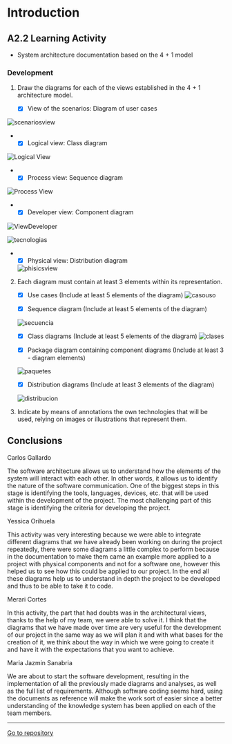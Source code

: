 # Introduction 
 
##  A2.2 Learning Activity
 
- System architecture documentation based on the 4 + 1 model
 
 
###  Development
 
1. Draw the diagrams for each of the views established in the 4 + 1 architecture model.
 
   - [x] View of the scenarios: Diagram of user cases
   
  ![scenariosview](https://raw.githubusercontent.com/Carlos-Gallardoo/AnalisisAvanzadoDeSoftware/main/diagrams/4%2B1%20view%20scenariosV3.jpg)
  
  -
    - [x] Logical view: Class diagram
    
![Logical View](https://raw.githubusercontent.com/Merari-Cortes/AnalisisAvanzados/main/diagrams/logical%20view.jpg)
 
- 
    - [x] Process view: Sequence diagram  
   
![Process View](https://raw.githubusercontent.com/yessi-github/AnalisisAvanzado-2021/main/DIAGRAMS/vistaProceso.jpg)
 
 -
    - [x] Developer view: Component diagram
    
![ViewDeveloper](https://raw.githubusercontent.com/Carlos-Gallardoo/AnalisisAvanzadoDeSoftware/0935f77b8735ec3dc5016e575924122d0d80065f/img/developerview.svg)
 
 ![tecnologias](https://raw.githubusercontent.com/yessi-github/AnalisisAvanzado-2021/main/DIAGRAMS/img.jpg)
 
 -
    - [x] Physical view: Distribution diagram 
    
    ![phisicsview](https://raw.githubusercontent.com/Carlos-Gallardoo/AnalisisAvanzadoDeSoftware/main/diagrams/4%2B1%20view%20physicalV3.jpg)
 
 
2. Each diagram must contain at least 3 elements within its representation.
 
 
    - [x] Use cases (Include at least 5 elements of the diagram)
    ![casouso](https://raw.githubusercontent.com/Carlos-Gallardoo/AnalisisAvanzadoDeSoftware/main/img/Ingles%20UML%20Caso%20de%20usoV3.jpg)
 
 
   - [x] Sequence diagram (Include at least 5 elements of the diagram)
 
   ![secuencia](https://raw.githubusercontent.com/Merari-Cortes/AnalisisAvanzados/main/diagrams/diagram%20of%20sequence.jpg)
 
   - [x] Class diagrams (Include at least 5 elements of the diagram)
   ![clases](https://raw.githubusercontent.com/Carlos-Gallardoo/AnalisisAvanzadoDeSoftware/main/img/Ingles%20UML%20Diagrama%20de%20clases%20V3.jpg)
 
 
   - [x] Package diagram containing component diagrams (Include at least 3 - diagram elements)
 
   ![paquetes](https://raw.githubusercontent.com/Carlos-Gallardoo/AnalisisAvanzadoDeSoftware/main/img/ingles%20diagrama%20paquetesV3.jpg)
 
   - [x] Distribution diagrams (Include at least 3 elements of the diagram)
 
   ![distribucion](https://raw.githubusercontent.com/mariajsan/Portfolio_AAS/9e2e4d5c12a9a90f167b6b20b49e0e6e6801b1e9/diagrams/UML%20Distribucion.svg)
 
 
3. Indicate by means of annotations the own technologies that will be used, relying on images or illustrations that represent them.
 

 
## Conclusions
 
Carlos Gallardo
 
The software architecture allows us to understand how the elements of the system will interact with each other. In other words, it allows us to identify the nature of the software communication. One of the biggest steps in this stage is identifying the tools, languages, devices, etc. that will be used within the development of the project. The most challenging part of this stage is identifying the criteria for developing the project.
 
Yessica Orihuela
 
This activity was very interesting because we were able to integrate different diagrams that we have already been working on during the project repeatedly, there were some diagrams a little complex to perform because in the documentation to make them came an example more applied to a project with physical components and not for a software one, however this helped us to see how this could be applied to our project.
In the end all these diagrams help us to understand in depth the project to be developed and thus to be able to take it to code.
 
 
Merari Cortes 
 
In this activity, the part that had doubts was in the architectural views, thanks to the help of my team, we were able to solve it. I think that the diagrams that we have made over time are very useful for the development of our project in the same way as we will plan it and with what bases for the creation of it, we think about the way in which we were going to create it and have it with the expectations that you want to achieve.
 
Maria Jazmin Sanabria
 
We are about to start the software development, resulting in the implementation of all the previously made diagrams and analyses, as well as the full list of requirements. Although software coding seems hard, using the documents as reference will make the work sort of easier since a better understanding of the knowledge system has been applied on each of the team members.
 
___
 
 
 
 [Go to repository](https://github.com/mariajsan/Portfolio_AAS/blob/main/blog/A2.2_Dise%C3%B1o_de_la_arquitectura_4+1SanabriaLopezMariaJazmin.md)
